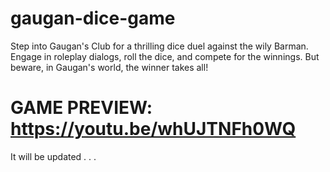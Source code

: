 # gaugan-dice-game
Step into Gaugan's Club for a thrilling dice duel against the wily Barman. Engage in roleplay dialogs, roll the dice, and compete for the winnings. But beware, in Gaugan's world, the winner takes all!
# GAME PREVIEW: https://youtu.be/whUJTNFh0WQ
It will be updated . . .
